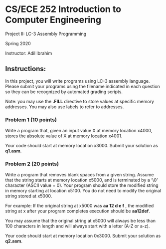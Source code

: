 # CS/ECE 252 Introduction to Computer Engineering 
Project II: LC-3 Assembly Programming

Spring 2020

Instructor: Adil Ibrahim

## Instructions:

In this project, you will write programs using LC-3 assembly language. Please submit your
programs using the filename indicated in each question so they can be recognized by
automated grading scripts.

Note: you may use the **.FILL** directive to store values at specific memory addresses. You may
also use labels to refer to addresses.

### Problem 1 (10 points)

Write a program that, given an input value X at memory location x4000, stores the absolute
value of X at memory location x4001.

Your code should start at memory location x3000. Submit your solution as **q1.asm**.

### Problem 2 (20 points)

Write a program that removes blank spaces from a given string. Assume that the string starts at
memory location x5000, and is terminated by a ‘\0’ character (ASCII value = 0). Your program
should store the modified string in memory starting at location x5100. You do not need to
modify the original string stored at x5000.

For example: If the original string at x5000 was **aa 12 d e f** , the modified string at x
after your program completes execution should be **aa12def**.

You may assume that the original string at x5000 will always be less than 100 characters in
length and will always start with a letter (A-Z or a-z).

Your code should start at memory location 0x3000. Submit your solution as **q2.asm**.


